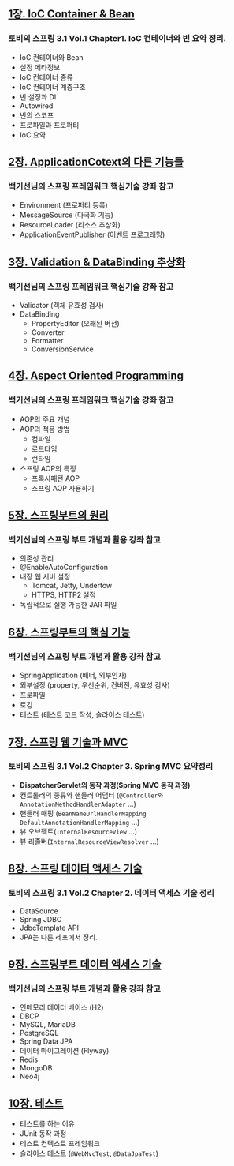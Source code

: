 ## [1장. IoC Container & Bean](./IoC-Container/README.md)

### 토비의 스프링 3.1 Vol.1 Chapter1. IoC 컨테이너와 빈 요약 정리.

- IoC 컨테이너와 Bean
- 설정 메타정보
- IoC 컨테이너 종류
- IoC 컨테이너 계층구조
- 빈 설정과 DI
- Autowired
- 빈의 스코프
- 프로파일과 프로퍼티
- IoC 요약

## [2장. ApplicationCotext의 다른 기능들](./ApplicationContextDetail/README.md)

### 백기선님의 스프링 프레임워크 핵심기술 강좌 참고

- Environment (프로퍼티 등록)
- MessageSource (다국화 기능)
- ResourceLoader (리소스 추상화)
- ApplicationEventPublisher (이벤트 프로그래밍)

## [3장. Validation &amp; DataBinding 추상화](./Abstract/README.md)

### 백기선님의 스프링 프레임워크 핵심기술 강좌 참고

- Validator (객체 유효성 검사)
- DataBinding
  - PropertyEditor (오래된 버전)
  - Converter
  - Formatter
  - ConversionService

## [4장. Aspect Oriented Programming](./AOP/README.md)

### 백기선님의 스프링 프레임워크 핵심기술 강좌 참고

- AOP의 주요 개념
- AOP의 적용 방법
  - 컴파일
  - 로드타임
  - 런타임
- 스프링 AOP의 특징
  - 프록시패턴 AOP
  - 스프링 AOP 사용하기

## [5장. 스프링부트의 원리](./SpringBootPrinciple/README.md)

### 백기선님의 스프링 부트 개념과 활용 강좌 참고

- 의존성 관리
- @EnableAutoConfiguration
- 내장 웹 서버 설정
  - Tomcat, Jetty, Undertow
  - HTTPS, HTTP2 설정
- 독립적으로 실행 가능한 JAR 파일

## [6장. 스프링부트의 핵심 기능](./SpringBootCoreFeature/README.md)

### 백기선님의 스프링 부트 개념과 활용 강좌 참고

- SpringApplication (배너, 외부인자)
- 외부설정 (property, 우선순위, 컨버젼, 유효성 검사)
- 프로파일
- 로깅
- 테스트 (테스트 코드 작성, 슬라이스 테스트)

## [7장. 스프링 웹 기술과 MVC](./SpringMVC/README.md)

### 토비의 스프링 3.1 Vol.2 Chapter 3. Spring MVC 요약정리

- **DispatcherServlet의 동작 과정(Spring MVC 동작 과정)**
- 컨트롤러의 종류와 핸들러 어댑터 (`@Controller와 AnnotationMethodHandlerAdapter` ...)
- 핸들러 매핑 (`BeanNameUrlHandlerMapping` `DefaultAnnotationHandlerMapping` ...)
- 뷰 오브젝트(`InternalResourceView` ...)
- 뷰 리졸버(`InternalResourceViewResolver` ...)

## [8장. 스프링 데이터 액세스 기술](./SpringDataAccess/README.md)

### 토비의 스프링 3.1 Vol.2 Chapter 2. 데이터 액세스 기술 정리

- DataSource
- Spring JDBC
- JdbcTemplate API
- JPA는 다른 레포에서 정리.

## [9장. 스프링부트 데이터 액세스 기술](./SpringBootDataAccess/README.md)

### 백기선님의 스프링 부트 개념과 활용 강좌 참고

- 인메모리 데이터 베이스 (H2)
- DBCP
- MySQL, MariaDB
- PostgreSQL
- Spring Data JPA
- 데이터 마이그레이션 (Flyway)
- Redis
- MongoDB
- Neo4j

## [10장. 테스트](./Test/README.md)

- 테스트를 하는 이유
- JUnit 동작 과정
- 테스트 컨텍스트 프레임워크
- 슬라이스 테스트 (`@WebMvcTest`, `@DataJpaTest`)
